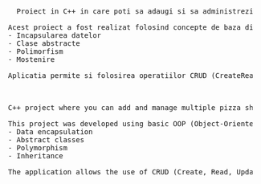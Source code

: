 <pre>
    Proiect in C++ in care poti sa adaugi si sa administrezi mai multe pizzerii. (Pizza Management System)

  Acest proiect a fost realizat folosind concepte de baza din POO (Programare orientata pe obiecte): 
  - Incapsularea datelor
  - Clase abstracte
  - Polimorfism
  - Mostenire
  
  Aplicatia permite si folosirea operatiilor CRUD (CreateReadUpdateDelete).


  
  C++ project where you can add and manage multiple pizza shops. (Pizza Management System)
  
  This project was developed using basic OOP (Object-Oriented Programming) concepts:
  - Data encapsulation
  - Abstract classes
  - Polymorphism
  - Inheritance
  
  The application allows the use of CRUD (Create, Read, Update, Delete) operations.
</pre>
